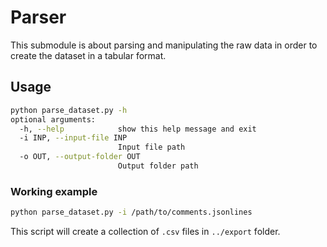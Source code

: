 # Parser

This submodule is about parsing and manipulating the raw data in order to create the dataset in a tabular format.

## Usage
```bash
python parse_dataset.py -h
optional arguments:
  -h, --help            show this help message and exit
  -i INP, --input-file INP
                        Input file path
  -o OUT, --output-folder OUT
                        Output folder path
```

### Working example
```bash
python parse_dataset.py -i /path/to/comments.jsonlines
```
This script will create a collection of `.csv` files in `../export` folder.